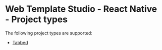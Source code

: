# Web Template Studio - React Native - Project types

The following project types are supported:

- [Tabbed](./react-native-tabbed.md)

